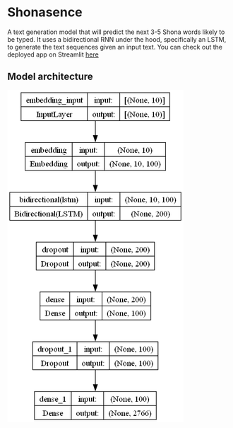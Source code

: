 # Shonasence
A text generation model that will predict the next 3-5 Shona words likely to be typed.
It uses a bidirectional RNN under the hood, specifically an LSTM, to generate the text
sequences given an input text. You can check out the deployed app on Streamlit [here](https://shonasense.streamlit.app/)

## Model architecture
![](models/model_with_embedding.png)